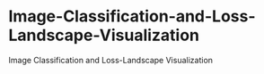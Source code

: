 # Image-Classification-and-Loss-Landscape-Visualization
Image Classification and Loss-Landscape Visualization
